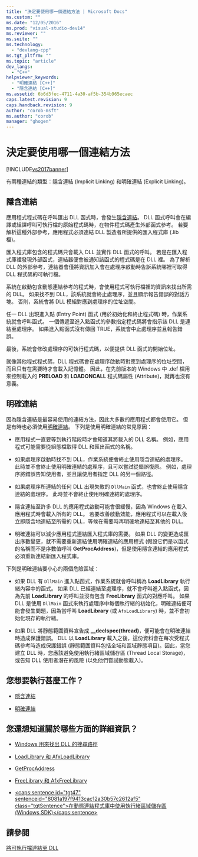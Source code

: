 ```yaml
---
title: "決定要使用哪一個連結方法 | Microsoft Docs"
ms.custom: ""
ms.date: "12/05/2016"
ms.prod: "visual-studio-dev14"
ms.reviewer: ""
ms.suite: ""
ms.technology: 
  - "devlang-cpp"
ms.tgt_pltfrm: ""
ms.topic: "article"
dev_langs: 
  - "C++"
helpviewer_keywords: 
  - "明確連結 [C++]"
  - "隱含連結 [C++]"
ms.assetid: 6b6d3fec-4711-4a30-af5b-354b965ecaec
caps.latest.revision: 9
caps.handback.revision: 9
author: "corob-msft"
ms.author: "corob"
manager: "ghogen"
---
```

# 決定要使用哪一個連結方法
[!INCLUDE[vs2017banner](../assembler/inline/includes/vs2017banner.md)]

有兩種連結的類型：隱含連結 \(Implicit Linking\) 和明確連結 \(Explicit Linking\)。  
  
## 隱含連結  
 應用程式程式碼在呼叫匯出 DLL 函式時，會發生[隱含連結](../build/linking-implicitly.md)。  DLL 函式呼叫會在編譯或組譯呼叫可執行檔的原始程式碼時，在物件程式碼產生外部函式參考。  若要解析這種外部參考，應用程式必須連結 DLL 製造者所提供的匯入程式庫 \(.lib 檔\)。  
  
 匯入程式庫包含的程式碼只會載入 DLL 並實作 DLL 函式的呼叫。  若是在匯入程式庫裡發現外部函式，連結器便會被通知該函式的程式碼是在 DLL 裡。  為了解析 DLL 的外部參考，連結器會僅將資訊加入會在處理序啟動時告訴系統哪裡可取得 DLL 程式碼的可執行檔。  
  
 系統在啟動包含動態連結參考的程式時，會使用程式可執行檔裡的資訊來找出所需的 DLL。  如果找不到 DLL，該系統就會終止處理序，並且顯示報告錯誤的對話方塊。  否則，系統會將 DLL 模組對應到處理序的位址空間。  
  
 任一 DLL 出現進入點 \(Entry Point\) 函式 \(用於初始化和終止程式碼\) 時，作業系統就會呼叫函式。  一個傳遞至進入點函式的參數指定程式碼將會指示該 DLL 是連結至處理序。  如果進入點函式沒有傳回 TRUE，系統會中止處理序並且報告錯誤。  
  
 最後，系統會修改處理序的可執行程式碼，以便提供 DLL 函式的開始位址。  
  
 就像其他程式程式碼，DLL 程式碼會在處理序啟動時對應到處理序的位址空間，而且只有在需要時才會載入記憶體。  因此，在先前版本的 Windows 中 .def 檔用來控制載入的 **PRELOAD** 和 **LOADONCALL** 程式碼屬性 \(Attribute\)，就再也沒有意義。  
  
## 明確連結  
 因為隱含連結是最容易使用的連結方法，因此大多數的應用程式都會使用它。  但是有時也必須使用[明確連結](../build/linking-explicitly.md)。  下列是使用明確連結的常見原因：  
  
-   應用程式一直要等到執行階段時才會知道其將載入的 DLL 名稱。  例如，應用程式可能需要從組態檔取得 DLL 和匯出函式的名稱。  
  
-   如果處理序啟動時找不到 DLL，作業系統便會終止使用隱含連結的處理序。  此時並不會終止使用明確連結的處理序，且可以嘗試從錯誤復原。  例如，處理序將錯誤告知使用者，並且讓使用者指定 DLL 的另一個路徑。  
  
-   如果處理序所連結的任何 DLL 出現失敗的 `DllMain` 函式，也會終止使用隱含連結的處理序。  此時並不會終止使用明確連結的處理序。  
  
-   隱含連結至許多 DLL 的應用程式啟動可能會很緩慢，因為 Windows 在載入應用程式時會載入所有的 DLL。  若要改善啟動效能，應用程式可以在載入後立即隱含地連結至所需的 DLL，等候在需要時再明確地連結至其他的 DLL。  
  
-   明確連結可以減少應用程式連結匯入程式庫的需要。  如果 DLL 的變更造成匯出序數變更，就不需要重新連結使用明確連結的應用程式 \(假設它們是以函式的名稱而不是序數值呼叫 **GetProcAddress**\)，但是使用隱含連結的應用程式必須重新連結新匯入程式庫。  
  
 下列是明確連結要小心的兩個危險區域：  
  
-   如果 DLL 有 `DllMain` 進入點函式，作業系統就會呼叫稱為 **LoadLibrary** 執行緒內容中的函式。  如果 DLL 已經連結至處理序，就不會呼叫進入點函式，因為先前 **LoadLibrary** 的呼叫並沒有包含 **FreeLibrary** 函式的對應呼叫。  如果 DLL 是使用 `DllMain` 函式來執行處理序中每個執行緒的初始化，明確連結便可能會發生問題，因為當呼叫 **LoadLibrary** \(或 `AfxLoadLibrary`\) 時，並不會初始化現存的執行緒。  
  
-   如果 DLL 將靜態範圍資料宣告成 **\_\_declspec\(thread\)**，便可能會在明確連結時造成保護錯誤。  DLL 以 **LoadLibrary** 載入之後，這份資料會在每次受程式碼參考時造成保護錯誤 \(靜態範圍資料包括全域和區域靜態項目\)。因此，當您建立 DLL 時，您應該避免使用執行緒區域儲存區 \(Thread Local Storage\)，或告知 DLL 使用者潛在的風險 \(以免他們嘗試動態載入\)。  
  
## 您想要執行甚麼工作？  
  
-   [隱含連結](../build/linking-implicitly.md)  
  
-   [明確連結](../build/linking-explicitly.md)  
  
## 您還想知道關於哪些方面的詳細資訊？  
  
-   [Windows 用來找出 DLL 的搜尋路徑](../build/search-path-used-by-windows-to-locate-a-dll.md)  
  
-   [LoadLibrary 和 AfxLoadLibrary](../build/loadlibrary-and-afxloadlibrary.md)  
  
-   [GetProcAddress](../build/getprocaddress.md)  
  
-   [FreeLibrary 和 AfxFreeLibrary](../build/freelibrary-and-afxfreelibrary.md)  
  
-   [\<caps:sentence id\="tgt47" sentenceid\="8081a197f9413cac12a30b57c2612af5" class\="tgtSentence"\>在動態連結程式庫中使用執行緒區域儲存區 \(Windows SDK\)\<\/caps:sentence\>](http://msdn.microsoft.com/library/windows/desktop/ms686997)  
  
## 請參閱  
 [將可執行檔連結至 DLL](../build/linking-an-executable-to-a-dll.md)